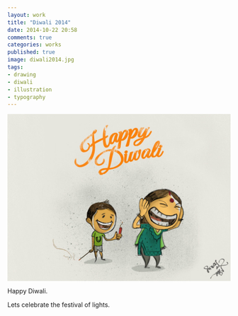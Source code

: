 ```yaml
---
layout: work
title: "Diwali 2014"
date: 2014-10-22 20:58
comments: true
categories: works
published: true
image: diwali2014.jpg
tags:
- drawing
- diwali
- illustration
- typography
---
```

<img src="/images/works/diwali2014.jpg" align="middle"/>

Happy Diwali.

Lets celebrate the festival of lights.